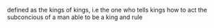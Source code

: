 defined as the kings of kings, i.e the one who tells kings how to act
the subconcious of a man able to be a king and rule 
